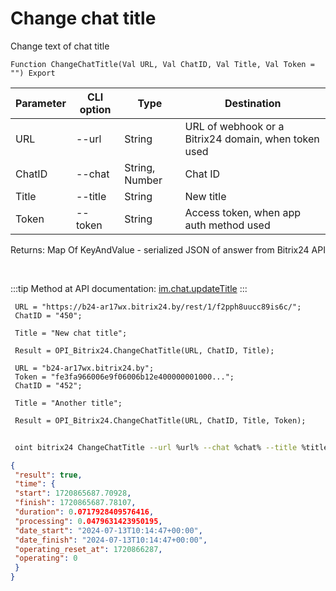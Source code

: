 ﻿---
sidebar_position: 7
---

# Change chat title
 Change text of chat title



`Function ChangeChatTitle(Val URL, Val ChatID, Val Title, Val Token = "") Export`

 | Parameter | CLI option | Type | Destination |
 |-|-|-|-|
 | URL | --url | String | URL of webhook or a Bitrix24 domain, when token used |
 | ChatID | --chat | String, Number | Chat ID |
 | Title | --title | String | New title |
 | Token | --token | String | Access token, when app auth method used |

 
 Returns: Map Of KeyAndValue - serialized JSON of answer from Bitrix24 API

<br/>

:::tip
Method at API documentation: [im.chat.updateTitle](https://dev.1c-bitrix.ru/learning/course/?COURSE_ID=93&LESSON_ID=12105)
:::
<br/>


```bsl title="Code example"
 URL = "https://b24-ar17wx.bitrix24.by/rest/1/f2pph8uucc89is6c/";
 ChatID = "450";
 
 Title = "New chat title";
 
 Result = OPI_Bitrix24.ChangeChatTitle(URL, ChatID, Title);
 
 URL = "b24-ar17wx.bitrix24.by";
 Token = "fe3fa966006e9f06006b12e400000001000...";
 ChatID = "452";
 
 Title = "Another title";
 
 Result = OPI_Bitrix24.ChangeChatTitle(URL, ChatID, Title, Token);
```
	


```sh title="CLI command example"
 
 oint bitrix24 ChangeChatTitle --url %url% --chat %chat% --title %title% --token %token%

```

```json title="Result"
{
 "result": true,
 "time": {
 "start": 1720865687.70928,
 "finish": 1720865687.78107,
 "duration": 0.0717928409576416,
 "processing": 0.0479631423950195,
 "date_start": "2024-07-13T10:14:47+00:00",
 "date_finish": "2024-07-13T10:14:47+00:00",
 "operating_reset_at": 1720866287,
 "operating": 0
 }
}
```
